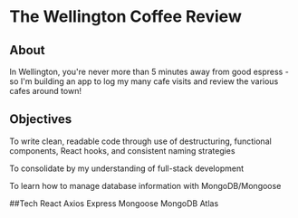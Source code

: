 # The Wellington Coffee Review

## About

In Wellington, you're never more than 5 minutes away from good espress - so I'm building an app to log my many cafe visits and review the various cafes around town! 

## Objectives

To write clean, readable code through use of destructuring, functional components, React hooks, and consistent naming strategies

To consolidate by my understanding of full-stack development

To learn how to manage database information with MongoDB/Mongoose

##Tech
React
Axios
Express
Mongoose
MongoDB Atlas

